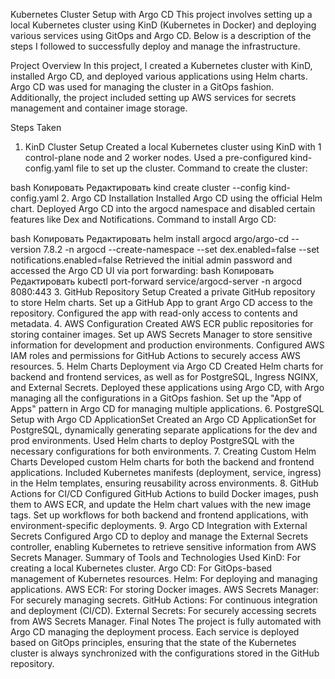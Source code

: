 Kubernetes Cluster Setup with Argo CD
This project involves setting up a local Kubernetes cluster using KinD (Kubernetes in Docker) and deploying various services using GitOps and Argo CD. Below is a description of the steps I followed to successfully deploy and manage the infrastructure.

Project Overview
In this project, I created a Kubernetes cluster with KinD, installed Argo CD, and deployed various applications using Helm charts. Argo CD was used for managing the cluster in a GitOps fashion. Additionally, the project included setting up AWS services for secrets management and container image storage.

Steps Taken
1. KinD Cluster Setup
Created a local Kubernetes cluster using KinD with 1 control-plane node and 2 worker nodes.
Used a pre-configured kind-config.yaml file to set up the cluster.
Command to create the cluster:

bash
Копировать
Редактировать
kind create cluster --config kind-config.yaml
2. Argo CD Installation
Installed Argo CD using the official Helm chart.
Deployed Argo CD into the argocd namespace and disabled certain features like Dex and Notifications.
Command to install Argo CD:

bash
Копировать
Редактировать
helm install argocd argo/argo-cd --version 7.8.2 -n argocd --create-namespace --set dex.enabled=false --set notifications.enabled=false
Retrieved the initial admin password and accessed the Argo CD UI via port forwarding:
bash
Копировать
Редактировать
kubectl port-forward service/argocd-server -n argocd 8080:443
3. GitHub Repository Setup
Created a private GitHub repository to store Helm charts.
Set up a GitHub App to grant Argo CD access to the repository.
Configured the app with read-only access to contents and metadata.
4. AWS Configuration
Created AWS ECR public repositories for storing container images.
Set up AWS Secrets Manager to store sensitive information for development and production environments.
Configured AWS IAM roles and permissions for GitHub Actions to securely access AWS resources.
5. Helm Charts Deployment via Argo CD
Created Helm charts for backend and frontend services, as well as for PostgreSQL, Ingress NGINX, and External Secrets.
Deployed these applications using Argo CD, with Argo managing all the configurations in a GitOps fashion.
Set up the "App of Apps" pattern in Argo CD for managing multiple applications.
6. PostgreSQL Setup with Argo CD ApplicationSet
Created an Argo CD ApplicationSet for PostgreSQL, dynamically generating separate applications for the dev and prod environments.
Used Helm charts to deploy PostgreSQL with the necessary configurations for both environments.
7. Creating Custom Helm Charts
Developed custom Helm charts for both the backend and frontend applications.
Included Kubernetes manifests (deployment, service, ingress) in the Helm templates, ensuring reusability across environments.
8. GitHub Actions for CI/CD
Configured GitHub Actions to build Docker images, push them to AWS ECR, and update the Helm chart values with the new image tags.
Set up workflows for both backend and frontend applications, with environment-specific deployments.
9. Argo CD Integration with External Secrets
Configured Argo CD to deploy and manage the External Secrets controller, enabling Kubernetes to retrieve sensitive information from AWS Secrets Manager.
Summary of Tools and Technologies Used
KinD: For creating a local Kubernetes cluster.
Argo CD: For GitOps-based management of Kubernetes resources.
Helm: For deploying and managing applications.
AWS ECR: For storing Docker images.
AWS Secrets Manager: For securely managing secrets.
GitHub Actions: For continuous integration and deployment (CI/CD).
External Secrets: For securely accessing secrets from AWS Secrets Manager.
Final Notes
The project is fully automated with Argo CD managing the deployment process. Each service is deployed based on GitOps principles, ensuring that the state of the Kubernetes cluster is always synchronized with the configurations stored in the GitHub repository.
